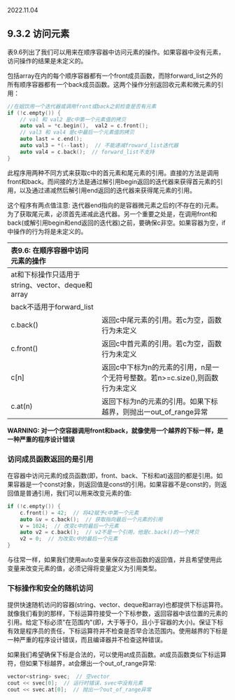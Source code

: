 2022.11.04



## 9.3.2 访问元素
表9.6列出了我们可以用来在顺序容器中访问元素的操作。如果容器中没有元素，访问操作的结果是未定义的。

包括array在内的每个顺序容器都有一个front成员函数，而除forward_list之外的所有顺序容器都有一个back成员函数。这两个操作分别返回收元素和微元素的引用：

```c++
//在姐饮用一个迭代器或调用front或back之前检查是否有元素
if (!c.empty()) {
    // val 和 val2 是c中第一个元素值的拷贝
    auto val = *c.begin(),  val2 = c.front();
    // val3 和 val4 是c中最后一个元素值的拷贝
    auto last = c.end();
    auto val3 = *(--last);  // 不能递减froward_list迭代器
    auto val4 = c.back();  // forward_list不支持
}
```

此程序用两种不同方式来获取c中的首元素和尾元素的引用。直接的方法是调用front和back。而间接的方法是通过解引用begin返回的迭代器来获得首元素的引用，以及通过递减然后解引用end返回的迭代器来获得尾元素的引用。

这个程序有两点值注意: 迭代器end指向的是容器微元素之后的(不存在的)元素。为了获取尾元素，必须首先递减此迭代器。另一个重要之处是，在调用front和back(或解引用begin和end返回的迭代器)之前，要确保c非空。如果容器为空，if中操作的行为将是未定义的。

| **表9.6: 在顺序容器中访问元素的操作** |  |
|:- |:- |
| at和下标操作只适用于string、vector、deque和array |  |
| back不适用于forward_list |  |
| c.back() | 返回c中尾元素的引用。若c为空，函数行为未定义 |
| c.front() | 返回c中首元素的引用。若c为空，函数行为未定义 |
| c[n] | 返回c中下标为n的元素的引用，n是一个无符号整数。若n>=c.size(),则函数行为未定义 |
| c.at(n) | 返回下标为n的元素的引用。如果下标越界，则抛出一out_of_range异常 |

**WARNING: 对一个空容器调用front和back，就像使用一个越界的下标一样，是一种严重的程序设计错误**

### 访问成员函数返回的是引用
在容器中访问元素的成员函数(即，front、back、下标和at)返回的都是引用。如果容器是一个const对象，则返回值是const的引用。如果容器不是const的，则返回值是普通引用，我们可以用来改变元素的值:

```c++
if (!c.empty()) {
    c.front() = 42;  // 将42赋予c中第一个元素
    auto &v = c.back();  // 获取指向最后一个元素的引用
    v = 1024;  // 改变c中的最后一个元素
    auto v2 = c.back();  // v2不是一个引用，他是c.back()的一个拷贝
    v2 = 0;  // 为改变c中的最后一个元素
}
```

与往常一样，如果我们使用auto变量来保存这些函数的返回值，并且希望使用此变量来改变元素的值，必须记得将变量定义为引用类型。

### 下标操作和安全的随机访问
提供快速随机访问的容器(string、vector、deque和array)也都提供下标运算符。就像我们看到的那样，下标运算符接受一个下标参数，返回容器中该位置的元素的引用。给定下标必须"在范围内"(即，大于等于0，且小于容器的大小)。保证下标有效是程序员的责任，下标运算符并不检查是否早合法范围内。使用越界的下标是一种严重的程序设计错误，而且编译器并不检查这种错误。

如果我们希望确保下标是合法的，可以使用at成员函数。at成员函数类似下标运算符，但如果下标越界，at会爆出一个out_of_range异常:

```c++
vector<string> svec;  // 空vector
cout << svec[0];  // 运行时错误，svec中没有元素
cout << svec.at[0];  // 抛出一个out_of_range异常
```